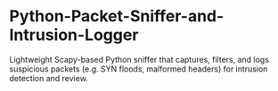 # Python-Packet-Sniffer-and-Intrusion-Logger
Lightweight Scapy-based Python sniffer that captures, filters, and logs suspicious packets (e.g. SYN floods, malformed headers) for intrusion detection and review.

